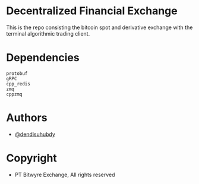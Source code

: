 # Decentralized Financial Exchange 

This is the repo consisting the bitcoin spot and derivative exchange with the terminal algorithmic trading client.

# Dependencies

```
protobuf
gRPC
cpp_redis
zmq
cppzmq
```

# Authors

* [@dendisuhubdy](https://github.com/dendisuhubdy)

# Copyright

* PT Bitwyre Exchange, All rights reserved
